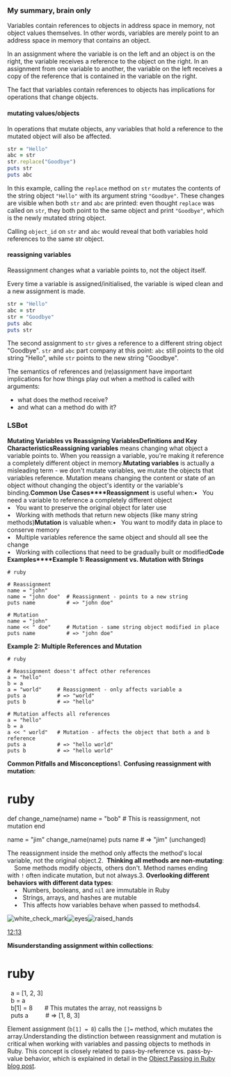 ### My summary, brain only

Variables contain references to objects in address space in memory, not object values themselves. In other words, variables are merely point to an address space in memory that contains an object.

In an assignment where the variable is on the left and an object is on the right, the variable receives a reference to the object on the right. In an assignment from one variable to another, the variable on the left receives a copy of the reference that is contained in the variable on the right.

The fact that variables contain references to objects has implications for operations that change objects.

#### mutating values/objects

In operations that mutate objects, any variables that hold a reference to the mutated object will also be affected.

```ruby
str = "Hello"
abc = str
str.replace("Goodbye")
puts str
puts abc
```

In this example, calling the `replace` method on `str` mutates the contents of the string object `"Hello"` with its argument string `"Goodbye"`. These changes are visible when both `str` and `abc` are printed: even thought `replace` was called on `str`, they both point to the same object and print `"Goodbye"`, which is the newly mutated string object.

Calling `object_id` on `str` and `abc` would reveal that both variables hold references to the same str object.

#### reassigning variables

Reassignment changes what a variable points to, not the object itself.

Every time a variable is assigned/initialised, the variable is wiped clean and a new assignment is made.

```ruby
str = "Hello"
abc = str
str = "Goodbye"
puts abc
puts str
```

The second assignment to `str` gives a reference to a different string object "Goodbye". `str` and `abc` part company at this point: `abc` still points to the old string "Hello", while `str` points to the new string "Goodbye".

The semantics of references and (re)assignment have important implications for how things play out when a method is called with arguments:
- what does the method receive?
- and what can a method do with it?

### LSBot

**Mutating Variables vs Reassigning Variables****Definitions and Key Characteristics****Reassigning variables**​ means changing what object a variable points to. When you reassign a variable, you're making it reference a completely different object in memory.**Mutating variables**​ is actually a misleading term - we don't mutate variables, we mutate the objects that variables reference. Mutation means changing the content or state of an object without changing the object's identity or the variable's binding.**Common Use Cases****Reassignment**​ is useful when:•   You need a variable to reference a completely different object  
•   You want to preserve the original object for later use  
•   Working with methods that return new objects (like many string methods)**Mutation**​ is valuable when:•   You want to modify data in place to conserve memory  
•   Multiple variables reference the same object and should all see the change  
•   Working with collections that need to be gradually built or modified**Code Examples****Example 1: Reassignment vs. Mutation with Strings**

```
# ruby

# Reassignment
name = "john"
name = "john doe"  # Reassignment - points to a new string
puts name          # => "john doe"

# Mutation
name = "john"
name << " doe"     # Mutation - same string object modified in place
puts name          # => "john doe"
```

**Example 2: Multiple References and Mutation**

```
# ruby

# Reassignment doesn't affect other references
a = "hello"
b = a
a = "world"     # Reassignment - only affects variable a
puts a          # => "world"
puts b          # => "hello"

# Mutation affects all references
a = "hello"
b = a
a << " world"   # Mutation - affects the object that both a and b reference
puts a          # => "hello world"
puts b          # => "hello world"
```

**Common Pitfalls and Misconceptions**1.  ​**Confusing reassignment with mutation**​:<!---->

# ruby

   def change_name(name)
     name = "bob"     # This is reassignment, not mutation
   end
   
   name = "jim"
   change_name(name)
   puts name          # => "jim" (unchanged)

The reassignment inside the method only affects the method's local variable, not the original object.2.  ​**Thinking all methods are non-mutating**​:  
    Some methods modify objects, others don't. Method names ending with `!` often indicate mutation, but not always.3.  ​**Overlooking different behaviors with different data types**​:  
    •   Numbers, booleans, and `nil` are immutable in Ruby  
    •   Strings, arrays, and hashes are mutable  
    •   This affects how variables behave when passed to methods4.

![white_check_mark](https://a.slack-edge.com/production-standard-emoji-assets/14.0/apple-small/2705.png)![eyes](https://a.slack-edge.com/production-standard-emoji-assets/14.0/apple-small/1f440.png)![raised_hands](https://a.slack-edge.com/production-standard-emoji-assets/14.0/apple-small/1f64c.png)

[12:13](https://launchschool.slack.com/archives/D08J3DADQBW/p1744078408918119?thread_ts=1744078382.552099&cid=D08J3DADQBW)

**Misunderstanding assignment within collections**​:<!---->

# ruby  
  
   a = [1, 2, 3]  
   b = a  
   b[1] = 8       # This mutates the array, not reassigns b  
   puts a          # => [1, 8, 3]  

Element assignment (`b[1] = 8`) calls the `[]=` method, which mutates the array.Understanding the distinction between reassignment and mutation is critical when working with variables and passing objects to methods in Ruby. This concept is closely related to pass-by-reference vs. pass-by-value behavior, which is explained in detail in the [Object Passing in Ruby blog post](https://launchschool.com/blog/object-passing-in-ruby).